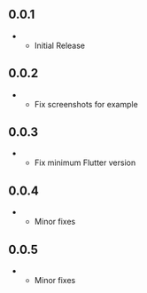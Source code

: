 ## 0.0.1

* - Initial Release

## 0.0.2

* - Fix screenshots for example

## 0.0.3

* - Fix minimum Flutter version

## 0.0.4

* - Minor fixes

## 0.0.5

* - Minor fixes